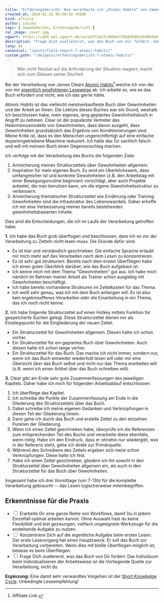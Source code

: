```yaml
---
title: "Erfahrungsbericht: Wie verarbeite ich „Atomic Habits“ von James Clear?"
created_at: 2024-01-25 09:58:58 +0100
kind: article
author: sascha
tags: [ Gewohnheiten, Erfahrungsbericht ]
rel_image: cover.jpg
vgwort: https://vg04.met.vgwort.de/na/e975142fc9604e72968380014bd98440
description: "Frage Dich zuallererst, was das Buch von Dir fordert. Das Individuum beim Individualisieren der Arbeitsweise ist die Vorliegende Quelle zur Verarbeitung, nicht du."
lang: de
canonical: "/posts/field-report-7-atomic-habits/"
custom_path: "/de/posts/erfahrungsbericht-7-atomic-habits/"
---
```


> Wer nicht flexibel auf die Anforderung der Situation reagiert, macht sich zum Sklaven seiner Sturheit.

Bei der Verarbeitung von James Clears [Atomic Habits](https://www.amazon.com/Atomic-Habits-Proven-Build-Break/dp/1847941842?_encoding=UTF8&qid=1690877191&sr=8-1&linkCode=ll1&tag=saschafast-20&linkId=eaa502e1af7a2ebe6ef430607a04b227&language=en_US&ref_=as_li_ss_tl)[^20230801atom] weiche ich von der von mir [eigentlich empfohlenen Leseweise](https://zettelkasten.de/posts/barbell-method-reading/) ab. Ich arbeite so, wie es das Buch erfordert und nicht, wie ich das gerne hätte. 

[^20230801atom]: Affiliate Link.

*Atomic Habits* ist das vielleicht meistverkaufteste Buch über Gewohnheiten und der Arbeit an ihnen. Die Lektüre dieses Buches war ein Grund, weshalb ich beschlossen habe, mein eigenes, lang geplantes Gewohnheitsbuch in Angriff zu nehmen. Clear ist der populärste Vertreter des Hedonismusmodells von Gewohnheiten, dass davon ausgeht, dass Gewohnheiten grundsätzlich das Ergebnis von Konditionierungen sind. Meine Kritik ist, dass es den Menschen ungerechtfertigt auf eine einfache dopamingetriebene Maschine reduziert. Ich halte das für sachlich falsch und will mit meinem Buch einen Gegenvorschlag machen.

Ich verfolge mit der Verarbeitung des Buchs die folgenden Ziele:

1. Anreicherung meines Strukturzettels über Gewohnheiten allgemein.
2. Inspiration für mein eigenes Buch. Es wird ein Überblickswerk, dass umfangreicher ist und konkrete Gewohnheiten (z.B. den Arbeitstag mit einer Bewegungsroutine beginnen) vorschlägt, aber auch Projekte anbietet, die man benutzen kann, um die eigene Gewohnheitsstruktur zu verbessern. 
3. Anreicherung thematischer Strukturzettel wie Ernährung oder Training. Gewohnheiten sind die Infrastruktur des Lebenswandels. Daher erhoffe ich mir eine Verbesserung meiner bereits bestehenden gewohnheitsbasierten Inhalte.

Dies sind die Entscheidungen, die ich im Laufe der Verarbeitung getroffen habe:

**1.** Ich habe das Buch grob überflogen und beschlossen, dass ich es vor der Verarbeitung zu Zetteln nicht lesen muss. Die Gründe dafür sind:

- Es ist klar und verständlich geschrieben. Die einfache Sprache erlaubt mir mich mehr auf das Verarbeiten *nach dem Lesen* zu konzentrieren.
- Es ist sehr gut strukturiert. Bereits nach dem ersten Überfliegen habe ich einen guten Überblick darüber, wie das Buch aufgebaut ist.
- Ich kenne mich mit dem Thema "Gewohnheiten" gut aus. Ich habe mich nämlich im Rahmen meiner Arbeit als Trainer schon ausgiebig mit Gewohnheiten beschäftigt.
- Ich habe bereits vorhandene Strukturen im Zettelkasten für das Thema. 
- Ich weiß sehr genau, was ich mit dem Buch anfangen will. Es ist also kein ergebnisoffenes Verarbeiten oder die Einarbeitung in ein Thema, das ich noch nicht kenne.

**2.** Ich habe folgende Strukturzettel auf einen Hotkey mittels Funktion für gespeicherte Suchen gelegt. Diese Strukturzettel dienen mir als Einstiegspunkt für die Eingliederung der neuen Zettel.

- Ein Strukturzettel für Gewohnheiten allgemein. Diesen hatte ich schon vorher.
- Ein Strukturzettel für ein geplantes Buch über Gewohnheiten. Auch diesen hatte ich schon lange vorher.
- Ein Strukturzettel für das Buch. Das mache ich nicht immer, sondern nur, wenn ich das Buch entweder wiederholt lesen will oder mir eine Übersicht über das Buch selbst und nicht nur das Thema erarbeiten will (z.B. wenn ich einen Artikel über das Buch schreiben will).

**3.** Clear gibt am Ende sehr gute Zusammenfassungen des jeweiligen Kapitels. Daher habe ich mich für folgenden Arbeitsablauf entschlossen:

1. Ich überfliege das Kapitel.
2. Ich schreibe die Punkte der Zusammenfassung am Ende in die Gliederung des Strukturzettels über das Buch.
3. Dabei schreibe ich meine eigenen Gedanken und Verknüpfungen in diesen Teil der Gliederung hinein.
4. Dann gehe ich durch das Buch und erstelle Zettel zu den einzelnen Punkten der Gliederung.
5. Wenn ich einen Zettel geschrieben habe, überprüfe ich die Referenzen zum entsprechenden Teil des Buchs und verarbeite diese ebenfalls, wenn nötig. Habe ich den Eindruck, dass er ohnehin nur wiedergibt, was in der Referenz steht, gehe ich direkt zur Primärquelle.
6. Während des Schreibens des Zettels ergeben sich meist schon Verknüpfungen. Diese halte ich fest.
7. Habe ich einen Zettel geschrieben, gliedere ich ihn sowohl in den Strukturzettel über Gewohnheiten allgemein ein, als auch in den Strukturzettel für das Buch über Gewohnheiten.

Insgesamt habe ich drei Vormittage (von 7-13h) für die komplette Verarbeitung gebraucht -- das Lesen logischerweise miteinbegriffen.

## Erkenntnisse für die Praxis

- <input type="checkbox"> Erarbeite Dir eine ganze Reihe von Workflows, damit Du in jedem Einzelfall optimal arbeiten kannst. Ohne Auswahl hast du keine Flexibilität und bist gezwungen, vielfach ungeeignete Werkzeuge für die anstehende Aufgabe zu nutzen.
- <input type="checkbox"> Konzentriere Dich auf die eigentliche Aufgabe beim ersten Lesen. Der erste Lesevorgang hat einen Hauptzweck: Er soll das Buch zur Verarbeitung vorbereiten. Wenn dies mit bloße Überfliegen möglich ist, belasse es beim Überfliegen.
- <input type="checkbox"> Frage Dich zuallererst, was das Buch von Dir fordert. Das Individuum beim Individualisieren der Arbeitsweise ist die Vorliegende Quelle zur Verarbeitung, nicht du.

**Ergänzung:** Eine damit sehr verwandtes Vorgehen ist der [Short Knowledge Cycle](https://zettelkasten.de/posts/knowledge-cycle-efficiently-organize-writing-projects/). Unbedingte Leseempfehlung!
